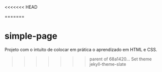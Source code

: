 <<<<<<< HEAD

=======
# simple-page
Projeto com o intuito de colocar em prática o aprendizado em HTML e CSS.
>>>>>>> parent of 68a1420... Set theme jekyll-theme-slate
